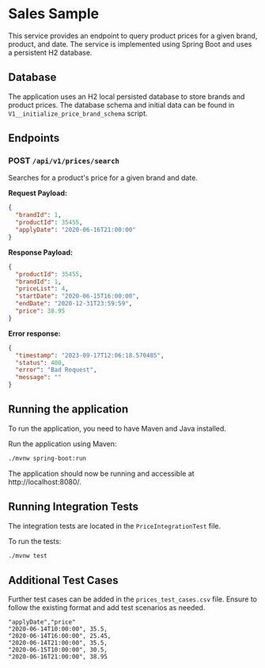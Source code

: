 # Sales Sample

This service provides an endpoint to query product prices for a given brand, product, and date. The service is
implemented using Spring Boot and uses a persistent H2 database.

## Database

The application uses an H2 local persisted database to store brands and product prices. The database schema and initial
data can be found in `V1__initialize_price_brand_schema` script.

## Endpoints

### POST `/api/v1/prices/search`

Searches for a product's price for a given brand and date.

**Request Payload:**

```json
{
  "brandId": 1,
  "productId": 35455,
  "applyDate": "2020-06-16T21:00:00"
}
```

**Response Payload:**

```json
{
  "productId": 35455,
  "brandId": 1,
  "priceList": 4,
  "startDate": "2020-06-15T16:00:00",
  "endDate": "2020-12-31T23:59:59",
  "price": 38.95
}
```

**Error response:**

```json
{
  "timestamp": "2023-09-17T12:06:18.570485",
  "status": 400,
  "error": "Bad Request",
  "message": ""
}
```

## Running the application

To run the application, you need to have Maven and Java installed.

Run the application using Maven:

```bash
./mvnw spring-boot:run
```

The application should now be running and accessible at http://localhost:8080/.

## Running Integration Tests

The integration tests are located in the `PriceIntegrationTest` file.

To run the tests:

```bash
./mvnw test
```

## Additional Test Cases

Further test cases can be added in the `prices_test_cases.csv` file. Ensure to follow the existing format and add test
scenarios as needed.

```csv
"applyDate","price"
"2020-06-14T10:00:00", 35.5,
"2020-06-14T16:00:00", 25.45,
"2020-06-14T21:00:00", 35.5,
"2020-06-15T10:00:00", 30.5,
"2020-06-16T21:00:00", 38.95
```